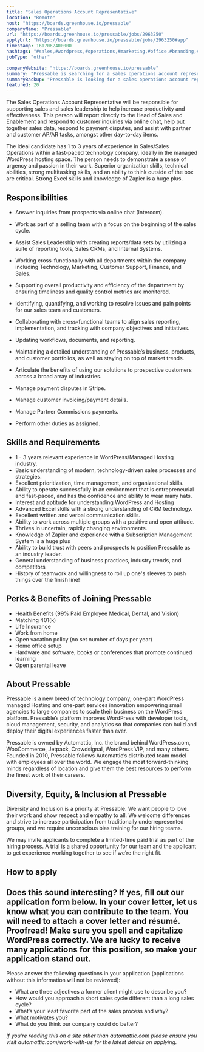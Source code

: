 ```yaml
---
title: "Sales Operations Account Representative"
location: "Remote"
host: "https://boards.greenhouse.io/pressable"
companyName: "Pressable"
url: "https://boards.greenhouse.io/pressable/jobs/2963250"
applyUrl: "https://boards.greenhouse.io/pressable/jobs/2963250#app"
timestamp: 1617062400000
hashtags: "#sales,#wordpress,#operations,#marketing,#office,#branding,#management,#analysis,#crm,#finance"
jobType: "other"

companyWebsite: "https://boards.greenhouse.io/pressable"
summary: "Pressable is searching for a sales operations account representative that has 3 years of experience in Sales/Sales Operations within a fast-paced technology company, ideally in the managed WordPress hosting space."
summaryBackup: "Pressable is looking for a sales operations account representative that has experience in: #sales, #wordpress, #operations."
featured: 20
---
```


The Sales Operations Account Representative will be responsible for supporting sales and sales leadership to help increase productivity and effectiveness. This person will report directly to the Head of Sales and Enablement and respond to customer inquiries via online chat, help put together sales data, respond to payment disputes, and assist with partner and customer AP/AR tasks, amongst other day-to-day items. 

The ideal candidate has 1 to 3 years of experience in Sales/Sales Operations within a fast-paced technology company, ideally in the managed WordPress hosting space. The person needs to demonstrate a sense of urgency and passion in their work. Superior organization skills, technical abilities, strong multitasking skills, and an ability to think outside of the box are critical. Strong Excel skills and knowledge of Zapier is a huge plus. 

## Responsibilities

*   Answer inquiries from prospects via online chat (Intercom).
*   Work as part of a selling team with a focus on the beginning of the sales cycle.
*   Assist Sales Leadership with creating reports/data sets by utilizing a suite of reporting tools, Sales CRMs, and Internal Systems.
*   Working cross-functionally with all departments within the company including Technology, Marketing, Customer Support, Finance, and Sales.
*   Supporting overall productivity and efficiency of the department by ensuring timeliness and quality control metrics are monitored.
*   Identifying, quantifying, and working to resolve issues and pain points for our sales team and customers.
*   Collaborating with cross-functional teams to align sales reporting, implementation, and tracking with company objectives and initiatives.
*   Updating workflows, documents, and reporting. 

*   Maintaining a detailed understanding of Pressable’s business, products, and customer portfolios, as well as staying on top of market trends.
*   Articulate the benefits of using our solutions to prospective customers across a broad array of industries.
*   Manage payment disputes in Stripe.
*   Manage customer invoicing/payment details. 
*   Manage Partner Commissions payments.
*   Perform other duties as assigned.

## Skills and Requirements

*   1 - 3 years relevant experience in WordPress/Managed Hosting industry. 
*   Basic understanding of modern, technology-driven sales processes and strategies.
*   Excellent prioritization, time management, and organizational skills.
*   Ability to operate successfully in an environment that is entrepreneurial and fast-paced, and has the confidence and ability to wear many hats.
*   Interest and aptitude for understanding WordPress and Hosting
*   Advanced Excel skills with a strong understanding of CRM technology.
*   Excellent written and verbal communication skills.
*   Ability to work across multiple groups with a positive and open attitude.
*   Thrives in uncertain, rapidly changing environments.
*   Knowledge of Zapier and experience with a Subscription Management System is a huge plus 
*   Ability to build trust with peers and prospects to position Pressable as an industry leader.
*   General understanding of business practices, industry trends, and competitors 
*   History of teamwork and willingness to roll up one's sleeves to push things over the finish line!

## Perks & Benefits of Joining Pressable

*   Health Benefits (99% Paid Employee Medical, Dental, and Vision)
*   Matching 401(k)
*   Life Insurance
*   Work from home
*   Open vacation policy (no set number of days per year)
*   Home office setup
*   Hardware and software, books or conferences that promote continued learning
*   Open parental leave

## About Pressable

Pressable is a new breed of technology company; one-part WordPress managed Hosting and one-part services innovation empowering small agencies to large companies to scale their business on the WordPress platform. Pressable’s platform improves WordPress with developer tools, cloud management, security, and analytics so that companies can build and deploy their digital experiences faster than ever.

Pressable is owned by Automattic, Inc. the brand behind WordPress.com, WooCommerce, Jetpack, Crowdsignal, WordPress VIP, and many others. Founded in 2010, Pressable follows Automattic’s distributed team model with employees all over the world. We engage the most forward-thinking minds regardless of location and give them the best resources to perform the finest work of their careers.

## Diversity, Equity, & Inclusion at Pressable

Diversity and Inclusion is a priority at Pressable. We want people to love their work and show respect and empathy to all. We welcome differences and strive to increase participation from traditionally underrepresented groups, and we require unconscious bias training for our hiring teams.

We may invite applicants to complete a limited-time paid trial as part of the hiring process. A trial is a shared opportunity for our team and the applicant to get experience working together to see if we’re the right fit.

## How to apply

## Does this sound interesting? If yes, fill out our application form below. In your cover letter, let us know what you can contribute to the team. You will need to attach a cover letter and résumé. Proofread! Make sure you spell and capitalize WordPress correctly. We are lucky to receive many applications for this position, so make your application stand out.

Please answer the following questions in your application (applications without this information will not be reviewed):

*   What are three adjectives a former client might use to describe you?
*   How would you approach a short sales cycle different than a long sales cycle?
*   What’s your least favorite part of the sales process and why?
*   What motivates you?
*   What do you think our company could do better?

_If you’re reading this on a site other than automattic.com please ensure you visit automattic.com/work-with-us for the latest details on applying._
